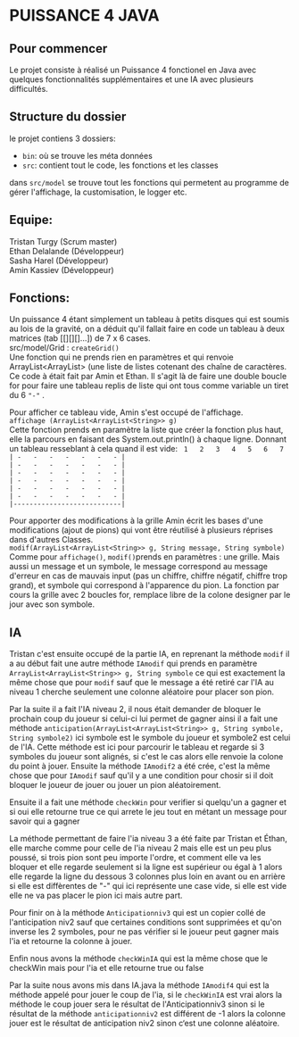 # PUISSANCE 4 JAVA

## Pour commencer
Le projet consiste à réalisé un Puissance 4 fonctionel en Java avec quelques fonctionnalités supplémentaires et une IA avec plusieurs difficultés.

## Structure du dossier

le projet contiens 3 dossiers:
- `bin`: où se trouve les méta données 
- `src`: contient tout le code, les fonctions et les classes

dans `src/model` se trouve tout les fonctions qui permetent au programme de gérer l'affichage, la customisation, le logger etc.

## Equipe:

Tristan Turgy (Scrum master)<br>
Ethan Delalande (Développeur)<br>
Sasha Harel (Développeur)<br>
Amin Kassiev (Développeur)<br>

## Fonctions:

Un puissance 4 étant simplement un tableau à petits disques qui est soumis au lois de la gravité, on a déduit qu'il fallait faire en code un tableau à deux matrices (tab [[][][]...]) de 7 x 6 cases.<br>
src/model/Grid :      `createGrid()` <br>
Une fonction qui ne prends rien en paramètres et qui renvoie ArrayList<ArrayList<String>> (une liste de listes cotenant des chaîne de caractères. Ce code à était fait par Amin et Ethan. Il s'agit là de faire une double boucle for pour faire une tableau replis de liste qui ont tous comme variable un tiret du 6 
`"-"` .<br>
  

Pour afficher ce tableau vide, Amin s'est occupé de l'affichage.<br>
`affichage (ArrayList<ArrayList<String>> g)`<br>
Cette fonction prends en paramètre la liste que créer la fonction plus haut, elle la parcours en faisant des System.out.println() à chaque ligne. Donnant un tableau resseblant à cela quand il est vide:
`  1   2   3   4   5   6   7  ` <br>
`| -   -   -   -   -   -   - |` <br>
`| -   -   -   -   -   -   - |` <br>
`| -   -   -   -   -   -   - |` <br>
`| -   -   -   -   -   -   - |` <br>
`| -   -   -   -   -   -   - |` <br>
`| -   -   -   -   -   -   - |` <br>
`|---------------------------|` <br>

Pour apporter des modifications à la grille Amin écrit les bases d'une modifications (ajout de pions) qui vont être réutilisé à plusieurs réprises dans d'autres Classes. <br>
`modif(ArrayList<ArrayList<String>> g, String message, String symbole)`<br>
Comme pour `affichage()`, `modif()`prends en paramètres : une grille. Mais aussi un message et un symbole, le message correspond au message d'erreur en cas de mauvais input (pas un chiffre, chiffre négatif, chiffre trop grand), et symbole qui correspond à l'apparence du pion. La fonction par cours la grille avec 2 boucles for, remplace libre de la colone designer par le jour avec son symbole.

## IA

Tristan c'est ensuite occupé de la partie IA, en reprenant la méthode `modif` il a au début fait une autre méthode `IAmodif` qui prends en paramètre `ArrayList<ArrayList<String>> g, String symbole` ce qui est exactement la même chose que pour `modif` sauf que le message a été retiré car l'IA au niveau 1 cherche seulement une colonne aléatoire pour placer son pion.

Par la suite il a fait l'IA niveau 2, il nous était demander de bloquer le prochain coup du joueur si celui-ci lui permet de gagner ainsi il a fait une méthode `anticipation(ArrayList<ArrayList<String>> g, String symbole, String symbole2)` ici symbole est le symbole du joueur et symbole2 est celui de l'IA. Cette méthode est ici pour parcourir le tableau et regarde si 3 symboles du joueur sont alignés, si c'est le cas alors elle renvoie la colone du point à jouer. Ensuite la méthode `IAmodif2` a été crée, c'est la même chose que pour `IAmodif` sauf qu'il y a une condition pour chosir si il doit bloquer le joueur de jouer ou jouer un pion aléatoirement.

Ensuite il a fait une méthode `checkWin` pour verifier si quelqu'un a gagner et si oui elle retourne true ce qui arrete le jeu tout en métant un message pour savoir qui a gagner

La méthode permettant de faire l'ia niveau 3 a été faite par Tristan et Éthan, elle marche comme pour celle de l'ia niveau 2 mais elle est un peu plus poussé, si trois pion sont peu importe l'ordre, et comment elle va les bloquer et elle regarde seulement si la ligne est supérieur ou égal à 1 alors elle regarde la ligne du dessous 3 colonnes plus loin en avant ou en arrière si elle est diffèrentes de "-" qui ici représente une case vide, si elle est vide elle ne va pas placer le pion ici mais autre part.

Pour finir on à la méthode `Anticipationniv3` qui est un copier collé de l'anticipation niv2 sauf que certaines conditions sont supprimées et qu'on inverse les 2 symboles, pour ne pas vérifier si le joueur peut gagner mais l'ia et retourne la colonne à jouer.

Enfin nous avons la méthode `checkWinIA` qui est la même chose que le checkWin mais pour l'ia et elle retourne true ou false

Par la suite nous avons mis dans IA.java la méthode `IAmodif4` qui est la méthode appelé pour jouer le coup de l'ia, si le `checkWinIA` est vrai alors la méthode le coup jouer sera le résultat de l'Anticipationniv3 sinon si le résultat de la méthode `anticipationniv2` est différent de -1 alors la colonne jouer est le résultat de anticipation niv2 sinon c‘est une colonne aléatoire.